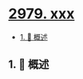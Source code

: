 # [2979. xxx](https://github.com/Tdahuyou/TNotes.leetcode/tree/main/notes/2979.%20xxx)

<!-- region:toc -->

- [1. 📝 概述](#1--概述)

<!-- endregion:toc -->

## 1. 📝 概述
